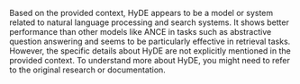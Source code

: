 Based on the provided context, HyDE appears to be a model or system related to natural language processing and search systems. It shows better performance than other models like ANCE in tasks such as abstractive question answering and seems to be particularly effective in retrieval tasks. However, the specific details about HyDE are not explicitly mentioned in the provided context. To understand more about HyDE, you might need to refer to the original research or documentation.